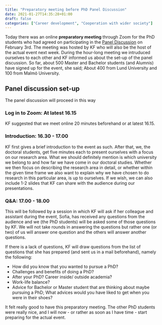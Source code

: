 ```yaml
---
title: "Preparatory meeting before PhD Panel Discussion"
date: 2021-01-27T14:35:28+01:00
draft: false
categories: ["Career development", "Cooperation with wider society"]
---
```


Today there was an online **preparatory meeting** through Zoom for the PhD students who had agreed on participating in the [Panel Discussion](https://web.archive.org/web/20210127134339/https://www.lu.se/evenemang/focus-career-are-you-interested-pursuing-career-phd-student) on February 3rd. The meeting was hosted by KF who will also be the host of the actual event next week. During the hour-long meeting we intruduced ourselves to each other and KF informed us about the set-up of the panel discussion. So far, about 500 Master and Bachelor students (and Alumnis) have signed up for the event, she said; About 400 from Lund University and 100 from Malmö University.

## Panel discussion set-up
The panel discussion will proceed in this way 

### Log in to Zoom: At latest 16.15 
KF suggested that we meet online 20 minutes beforehand or at latest 16.15.

### Introduction: 16.30 - 17.00
KF first gives a brief introduction to the event as such. After that, we, the doctoral students, get five minutes each to present ourselves with a focus on our research area. What we should definitely mention is which university we belong to and how far we have come in our doctoral studies. Whether we then focus on describing the research area in detail, or whether within the given time frame we also want to explain why we have chosen to do research in this particular area, is up to ourselves. If we wish, we can also include 1-2 slides that KF can share with the audience during our presentations. 

### Q&A: 17.00 - 18.00
This will be followed by a session in which KF will ask if her colleague and assistant during the event, Sofia, has received any questions from the audience and we (the PhD students) will be asked some of those questions by KF. We will not take rounds in answering the questions but rather one (or two) of us will answer one question and the others will answer another questions.

If there is a lack of questions, KF will draw questions from the list of questions that she has prepared (and sent us in a mail beforehand), namely the following: 

* How did you know that you wanted to pursue a PhD?
* Challenges and benefits of doing a PhD?
* After your PhD? Career inside/ outside academia? 
* Work-life balance?
* Advice for Bachelor or Master student that are thinking about maybe pursuing a PhD; What advices would you have liked to get when you were in their shoes?

It felt really good to have this preparatory meeting. The other PhD students were really nice, and I will now - or rather as soon as I have time - start preparing for the actual event. 

<!--
As a preparation I tried to provide some answers to these questions one after an other.


## My presentation

* Lund University
* A bit more than half-way
* Have I been working mostly or in the research field (could be interesting to know)
* 

* How to conduct collaborative research on ageing and health?
* Meet at latest quarter past 


## How did you know that you wanted to pursue a PhD?

* My wife was doing PhD
* I have always been a persen interesting in theory and conceptualization
* The topic interested me 
* Nothing planned, rather the opportunity came and I decided to take it


## Challenges and benefits of doing a PhD?

* The freedom you are given is both a benefit and a challenge
* One big organisational challenge that you yourself have to work out a solution to depending on requirements, needs, skills and not least personality. 
* Same same but different

## After your PhD? Career inside / outside academia?
 (have your supervisors been supportive in this)
 
* Open for both, have not decided. 

## Work-life balance? 
(Finnish on time - the doctoral student handbook läser KF nu)

* Find joyful things to do outside of your doctoral studies
* Try to separate work from sparetime

## Advice for Bachelor or Master student that are thinking about maybe pursuing a PhD; What advices would you have liked to get when you were in their shoes?


-->
